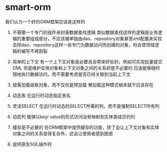 # smart-orm

我们认为一个好的ORM框架应该是这样的

1. 不需要一个专门的组件来封装数据查找逻辑
   类似数据查找这样的逻辑是业务逻辑的重要组成部分，不应该被单独由dao、repository对象甚至xml配置来实现
   去除dao、repository这样一些专门为数据访问而创建的对象，将会使领域逻辑的编写不再割裂
   
3. 简单的上下文
   有一个上下文对象是必要且会带来好处的，例如可实现批量提交DML
   但是维护实体对象和上下文对象之间的关系却是不必要的
   应该能够随时随地执行数据访问，而不需要考虑是否已经关联到当前上下文
   
2. 按需加载级联对象，而不仅仅是预加载
   懒加载这种模式根本就不应该存在
   
4. 动态表
   在运行时动态指定表名
   
5. 灵活SELECT
   在运行时动态的SELECT所需的列，而不是强制SELECT所有列
   
6. 动态列
   能够以key/ value的形式访问没有映射到实体类成员的列
   
7. 缓存是不必要的
   在ORM框架中提供缓存的功能，除了会让上下文对象和实体对象之间的关系变得复杂外，还会让使用者感到困惑
   
7. 提供原生SQL操作符

